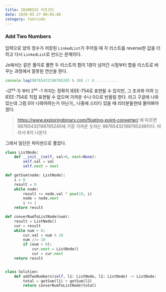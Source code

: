 ```yaml
---
title: 20200525 리트코드
date: 2020-05-27 00:05:80
category: leetcode
---
```


### Add Two Numbers

입력으로 양의 정수가 저장된 `LinkedList`가 주어질 때 각 리스트를 reverse한 값을 더하고 다시 `LinkedList`로 만드는 문제이다.

Js에서는 같은 풀이로 풀면 두 리스트의 합이 1경이 넘어간 시점부터 합을 리스트로 바꾸는 과정에서 잘못된 연산을 한다.

```javascript
console.log(98765432198765245 % 10) // 8...........
```
-(2⁵³-1) 부터 2⁵³ -1 까지는 정확히 IEEE-754로 표현될 수 있지만, 그 초과와 이하 는 IEEE-754로 직접 표현될 수 없으며 가까운 수나 0으로 반올림 한다.
라고 구글에 나와있는데 그럼 0이 나와야하는거 아닌가,, 나중에 스터디 있을 때 리터분들한테 물어봐야겠다.
> https://www.exploringbinary.com/floating-point-converter/ 에 따르면
> 98765432198765245에 가장 가까운 숫자는 98765432198765248이다. 따라서 8이 나온다

그래서 일단은 파이썬으로 풀었다.

```python
class ListNode:
    def __init__(self, val=0, next=None):
        self.val = val
        self.next = next

def getSum(node: ListNode):
    i = 0
    result = 0
    while node:
        result += node.val * pow(10, i)
        node = node.next
        i += 1
    return result

def converNumToListNode(num):
    result = ListNode()
    cur = result
    while num > 0:
        cur.val = num % 10
        num //= 10
        if (num > 0):
            cur.next = ListNode()
            cur = cur.next
    return result


class Solution:
    def addTwoNumbers(self, l1: ListNode, l2: ListNode) -> ListNode:
        total = getSum(l1) + getSum(l2)
        return converNumToListNode(total)
```

